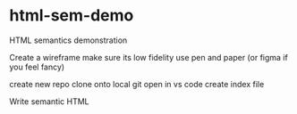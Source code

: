 # html-sem-demo
HTML semantics demonstration

Create a wireframe
make sure its low fidelity
use pen and paper (or figma if you feel fancy)

create new repo
clone onto local git
open in vs code
create index file

Write semantic HTML
